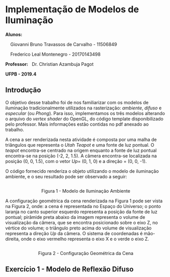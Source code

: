 <h1> Implementação de Modelos de Iluminação </h1>
<p><b>Alunos:</b> </p>
<p>&nbsp;&nbsp;&nbsp; Giovanni Bruno Travassos de Carvalho - 11506849</p>
<p>&nbsp;&nbsp;&nbsp;	Frederico Leal Montenegro - 20170143498</p>
<p><b>Professor:</b>&nbsp;&nbsp; Dr. Christian Azambuja Pagot</p>
<p><b>UFPB - 2019.4</b></p>

<h2>Introdução</h2>
<p> O objetivo desse trabalho foi de nos familiarizar com os modelos de iluminação tradicionalmente utilizados na rasterização: <i>ambiente</i>, <i>difuso</i> e <i>especular</i> (ou <i>Phong</i>). Para isso, implementamos os três modelos alterando o arquivo do <i>vertex shader</i> do OpenGL, do código template disponibilizado pelo professor. Mais informações estão contidas no pdf anexado ao trabalho. </p>
<p>A cena a ser renderizada nesta atividade é composta por uma malha de triângulos que representa o <i>Utah Teapot</i> e uma fonte de luz pontual. O <i>teapot</i> encontra-se centrado na origem enquanto a fonte de luz pontual encontra-se na posição (-2, 2, 1.5). A câmera encontra-se localizada na posição (0, 0, 1.5), com o vetor <i>Up</i>= (0, 1, 0) e a direção = (0, 0, -1). </p>
<p>O código fornecido renderiza o objeto utilizando o modelo de iluminação ambiente, e o seu resultado pode ser observado a seguir:</p> 
<p align="center"><img src = ""></p>
<p align="center">Figura 1 - Modelo de Iluminação Ambiente</p>
<p> A configuração geométrica da cena renderizada na Figura 1 pode ser vista na Figura 2, onde: a cena é representada no Espaço do Universo; o ponto laranja no canto superior esquerdo representa a posição da fonte de luz pontual; pirâmide preta abaixo da imagem representa o volume de visualização da câmera, que se encontra posicionado sobre o eixo Z, no vértice do volume; o triângulo preto acima do volume de visualização representa a direção <i>Up</i> da câmera. O sistema de coordenadas é mão-direita, onde o eixo vermelho representa o eixo X e o verde o eixo Z. 
<p align="center"><img src = ""></p>
<p align="center">Figura 2 - Configuração Geométrica da Cena</p> 

<h2>Exercício 1 - Modelo de Reflexão Difuso</h2> 
